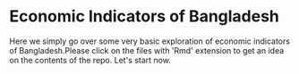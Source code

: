 # Economic Indicators of Bangladesh

Here we simply go over some very 
basic exploration of economic indicators of Bangladesh.Please click on the files with 'Rmd' extension to get an idea on the contents of the repo. Let's start now.
